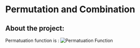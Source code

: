 # Permutation and Combination

## About the project: 
  Permatuation function is : ![Permatuation Function](https://cdn.corporatefinanceinstitute.com/assets/permutation.png)
